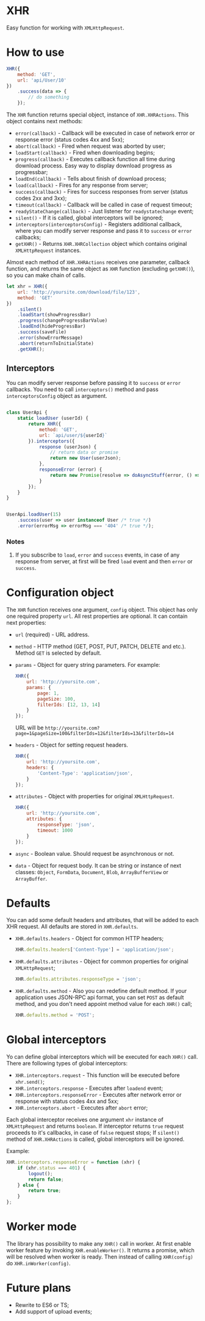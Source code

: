 XHR
===

Easy function for working with `XMLHttpRequest`.

# How to use
```javascript
XHR({
    method: 'GET',
    url: 'api/User/10'
})
    .success(data => {
        // do something
    });
```
The `XHR` function returns special object, instance of `XHR.XHRActions`. This object contains next methods:

* `error(callback)` - Callback will be executed in case of network error or response error (status codes 4xx and 5xx);
* `abort(callback)` - Fired when request was aborted by user;
* `loadStart(callback)` - Fired when downloading begins;
* `progress(callback)` - Executes callback function all time during download process. Easy way to display download progress as progressbar;
* `loadEnd(callback)` - Tells about finish of download process;
* `load(callback)` - Fires for any response from server;
* `success(callback)` - Fires for success responses from server (status codes 2xx and 3xx);
* `timeout(callback)` - Callback will be called in case of request timeout;
* `readyStateChange(callback)` - Just listener for `readystatechange` event;
* `silent()` - If it is called, global interceptors will be ignored;
* `interceptors(interceptorsConfig)` - Registers additional callback, where you can modify server response and pass it to `success` or `error` callbacks;
* `getXHR()` - Returns `XHR.XHRCollection` object which contains original `XMLHttpRequest` instances.

Almost each method of `XHR.XHRActions` receives one parameter, callback function, and returns the same object as `XHR` function  (excluding `getXHR()`), so you can make chain of calls.
```javascript
let xhr = XHR({
    url: 'http://yoursite.com/download/file/123',
    method: 'GET'
})
    .silent()
    .loadStart(showProgressBar)
    .progress(changeProgressBarValue)
    .loadEnd(hideProgressBar)
    .success(saveFile)
    .error(showErrorMessage)
    .abort(returnToInitialState)
    .getXHR();
```
## Interceptors
You can modify server response before passing it to `success` or `error` callbacks. You need to call `interceptors()` method and pass `interceptorsConfig` object as argument.
```javascript

class UserApi {
    static loadUser (userId) {
        return XHR({
            method: 'GET',
            url: `api/user/${userId}`
        }).interceptors({
            response (userJson) {
                // return data or promise
                return new User(userJson);
            },
            responseError (error) {
                return new Promise(resolve => doAsyncStuff(error, () => resolve('404')));
            }
        });
    }
}


UserApi.loadUser(15)
    .success(user => user instanceof User /* true */)
    .error(errorMsg => errorMsg === '404' /* true */);

```

### Notes
1. If you subscribe to `load`, `error` and `success` events, in case of any response from server, at first will be fired `load` event and then `error` or `success`.

# Configuration object
The `XHR` function receives one argument, `config` object. This object has only one required property `url`. All rest properties are optional.
It can contain next properties:

* `url` (required) - URL address.
* `method` - HTTP method (GET, POST, PUT, PATCH, DELETE and etc.). Method `GET` is selected by default.
* `params` - Object for query string parameters. For example:
    ```javascript
    XHR({
        url: 'http://yoursite.com',
        params: {
            page: 1,
            pageSize: 100,
            filterIds: [12, 13, 14]
        }
    });
    ```    
    URL will be `http://yoursite.com?page=1&pageSize=100&filterIds=12&filterIds=13&filterIds=14`
        
* `headers` - Object for setting request headers.
    ```javascript
    XHR({
        url: 'http://yoursite.com',
        headers: {
            'Content-Type': 'application/json',
        }
    });
    ```
        
* `attributes` - Object with properties for original `XMLHttpRequest`.
    ```javascript
    XHR({
        url: 'http://yoursite.com',
        attributes: {
            responseType: 'json',
            timeout: 1000
        }
    });
    ```
        
* `async` - Boolean value. Should request be asynchronous or not.
* `data` - Object for request body. It can be string or instance of next classes: `Object`, `FormData`, `Document`, `Blob`, `ArrayBufferView` or `ArrayBuffer`.

# Defaults

You can add some default headers and attributes, that will be added to each XHR request. All defaults are stored in `XHR.defaults`.

* `XHR.defaults.headers` - Object for common HTTP headers;
    ```javascript
    XHR.defaults.headers['Content-Type'] = 'application/json';
    ```
        
* `XHR.defaults.attributes` - Object for common properties for original `XMLHttpRequest`;
    ```javascript
    XHR.defaults.attributes.responseType = 'json';
    ```

* `XHR.defaults.method` - Also you can redefine default method. If your application uses JSON-RPC api format, you can set `POST` as default method, and you don't need appoint method value for each `XHR()` call;
    ```javascript
    XHR.defaults.method = 'POST';
    ```
    
# Global interceptors 
Yo can define global interceptors which will be executed for each `XHR()` call. There are following types of global interceptors:

* `XHR.interceptors.request` - This function will be executed before `xhr.send()`;
* `XHR.interceptors.response` - Executes after `loadend` event;  
* `XHR.interceptors.responseError` - Executes after network error or response with status codes 4xx and 5xx;  
* `XHR.interceptors.abort` - Executes after `abort` error;  

Each global interceptor receives one argument `xhr` instance of `XMLHttpRequest` and returns `boolean`. If interceptor returns `true` request proceeds to it's callbacks, in case of `false` request stops;
If `silent()` method of `XHR.XHRActions` is called, global interceptors will be ignored.

Example: 
```javascript
XHR.interceptors.responseError = function (xhr) {
    if (xhr.status === 401) {
        logout();
        return false;
    } else {
        return true;
    }
};
```

# Worker mode
The library has possibility to make any `XHR()` call in worker. At first enable worker feature by invoking `XHR.enableWorker()`. It returns a promise, which will be resolved when worker is ready.
Then instead of calling `XHR(config)` do `XHR.inWorker(config)`.
        
# Future plans

* Rewrite to ES6 or TS;
* Add support of upload events;




